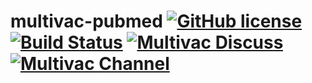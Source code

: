 # multivac-pubmed [![GitHub license](https://img.shields.io/badge/license-Apache_2.0-blue.svg)](https://github.com/multivacplatform/multivac-pubmed/blob/master/LICENSE) [![Build Status](https://travis-ci.org/multivacplatform/multivac-pubmeed.svg?branch=master)](https://travis-ci.org/multivacplatform/multivac-pubmed) [![Multivac Discuss](https://img.shields.io/badge/multivac-discuss-ff69b4.svg)](https://discourse.iscpif.fr/c/multivac) [![Multivac Channel](https://img.shields.io/badge/multivac-chat-ff69b4.svg)](https://chat.iscpif.fr/channel/multivac)
